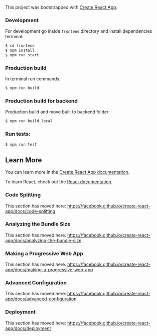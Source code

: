 This project was bootstrapped with [Create React App](https://github.com/facebook/create-react-app).

### Development
For development go inside `frontend` directory and install dependencies terminal:

```bash
$ cd frontend
$ npm install
$ npm run start
```

### Production build
In terminal run commands:
```bash
$ npm run build
```

### Production build for backend  
 Production build and move built to backend folder
```bash 
$ npm run build_local
```

### Run tests:
```bash
$ npm run test
```

## Learn More

You can learn more in the [Create React App documentation](https://facebook.github.io/create-react-app/docs/getting-started).

To learn React, check out the [React documentation](https://reactjs.org/).

### Code Splitting

This section has moved here: https://facebook.github.io/create-react-app/docs/code-splitting

### Analyzing the Bundle Size

This section has moved here: https://facebook.github.io/create-react-app/docs/analyzing-the-bundle-size

### Making a Progressive Web App

This section has moved here: https://facebook.github.io/create-react-app/docs/making-a-progressive-web-app

### Advanced Configuration

This section has moved here: https://facebook.github.io/create-react-app/docs/advanced-configuration

### Deployment

This section has moved here: https://facebook.github.io/create-react-app/docs/deployment
